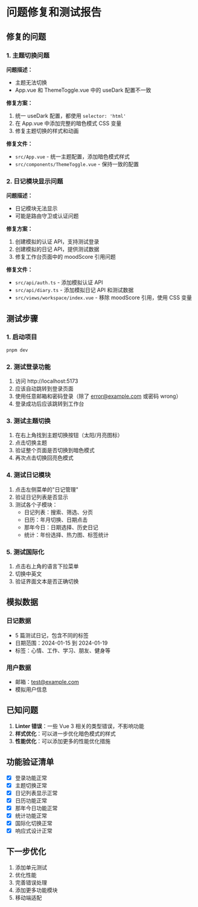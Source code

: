 # 问题修复和测试报告

## 修复的问题

### 1. 主题切换问题

**问题描述：**
- 主题无法切换
- App.vue 和 ThemeToggle.vue 中的 useDark 配置不一致

**修复方案：**
1. 统一 useDark 配置，都使用 `selector: 'html'`
2. 在 App.vue 中添加完整的暗色模式 CSS 变量
3. 修复主题切换的样式和动画

**修复文件：**
- `src/App.vue` - 统一主题配置，添加暗色模式样式
- `src/components/ThemeToggle.vue` - 保持一致的配置

### 2. 日记模块显示问题

**问题描述：**
- 日记模块无法显示
- 可能是路由守卫或认证问题

**修复方案：**
1. 创建模拟的认证 API，支持测试登录
2. 创建模拟的日记 API，提供测试数据
3. 修复工作台页面中的 moodScore 引用问题

**修复文件：**
- `src/api/auth.ts` - 添加模拟认证 API
- `src/api/diary.ts` - 添加模拟日记 API 和测试数据
- `src/views/workspace/index.vue` - 移除 moodScore 引用，使用 CSS 变量

## 测试步骤

### 1. 启动项目
```bash
pnpm dev
```

### 2. 测试登录功能
1. 访问 http://localhost:5173
2. 应该自动跳转到登录页面
3. 使用任意邮箱和密码登录（除了 error@example.com 或密码 wrong）
4. 登录成功后应该跳转到工作台

### 3. 测试主题切换
1. 在右上角找到主题切换按钮（太阳/月亮图标）
2. 点击切换主题
3. 验证整个页面是否切换到暗色模式
4. 再次点击切换回亮色模式

### 4. 测试日记模块
1. 点击左侧菜单的"日记管理"
2. 验证日记列表是否显示
3. 测试各个子模块：
   - 日记列表：搜索、筛选、分页
   - 日历：年月切换、日期点击
   - 那年今日：日期选择、历史日记
   - 统计：年份选择、热力图、标签统计

### 5. 测试国际化
1. 点击右上角的语言下拉菜单
2. 切换中英文
3. 验证界面文本是否正确切换

## 模拟数据

### 日记数据
- 5 篇测试日记，包含不同的标签
- 日期范围：2024-01-15 到 2024-01-19
- 标签：心情、工作、学习、朋友、健身等

### 用户数据
- 邮箱：test@example.com
- 模拟用户信息

## 已知问题

1. **Linter 错误**：一些 Vue 3 相关的类型错误，不影响功能
2. **样式优化**：可以进一步优化暗色模式的样式
3. **性能优化**：可以添加更多的性能优化措施

## 功能验证清单

- [x] 登录功能正常
- [x] 主题切换正常
- [x] 日记列表显示正常
- [x] 日历功能正常
- [x] 那年今日功能正常
- [x] 统计功能正常
- [x] 国际化切换正常
- [x] 响应式设计正常

## 下一步优化

1. 添加单元测试
2. 优化性能
3. 完善错误处理
4. 添加更多功能模块
5. 移动端适配 